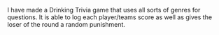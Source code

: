I have made a Drinking Trivia game that uses all sorts of genres for questions. It is able to log each player/teams score as well as gives the loser of the round a random punishment.